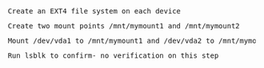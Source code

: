 <pre> Create an EXT4 file system on each device </pre>

<pre> Create two mount points /mnt/mymount1 and /mnt/mymount2 </pre>

<pre> Mount /dev/vda1 to /mnt/mymount1 and /dev/vda2 to /mnt/mymount2 </pre>

<pre> Run lsblk to confirm- no verification on this step </pre>
